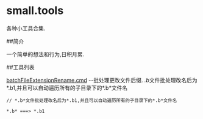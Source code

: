 small.tools
===========

各种小工具合集.

##简介

一个简单的想法和行为,日积月累.

##工具列表

[batchFileExtensionRename.cmd](https://github.com/omni360/small.tools/blob/master/batchFileExtensionRename.cmd) --批处理更改文件后缀.
*.b*文件批处理改名后为*.b1,并且可以自动遍历所有的子目录下的*.b*文件名

```batchcmd
// *.b*文件批处理改名后为*.b1,并且可以自动遍历所有的子目录下的*.b*文件名

*.b* ===> *.b1

```
